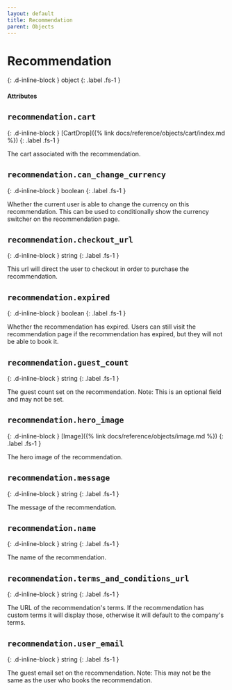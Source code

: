 ```yaml
---
layout: default
title: Recommendation
parent: Objects
---
```


# Recommendation
{: .d-inline-block }
object
{: .label .fs-1 }

#### Attributes

## `recommendation.cart`
{: .d-inline-block }
[CartDrop]({% link docs/reference/objects/cart/index.md %})
{: .label .fs-1 }

The cart associated with the recommendation.

## `recommendation.can_change_currency`
{: .d-inline-block }
boolean
{: .label .fs-1 }

Whether the current user is able to change the currency on this recommendation. This can be used to conditionally show the currency switcher on the recommendation page.

## `recommendation.checkout_url`
{: .d-inline-block }
string
{: .label .fs-1 }

This url will direct the user to checkout in order to purchase the recommendation.

## `recommendation.expired`
{: .d-inline-block }
boolean
{: .label .fs-1 }

Whether the recommendation has expired.
Users can still visit the recommendation page if the recommendation has expired, but they will not be able to book it.

## `recommendation.guest_count`
{: .d-inline-block }
string
{: .label .fs-1 }

The guest count set on the recommendation.
Note: This is an optional field and may not be set.

## `recommendation.hero_image`
{: .d-inline-block }
[Image]({% link docs/reference/objects/image.md %})
{: .label .fs-1 }

The hero image of the recommendation.

## `recommendation.message`
{: .d-inline-block }
string
{: .label .fs-1 }

The message of the recommendation.

## `recommendation.name`
{: .d-inline-block }
string
{: .label .fs-1 }

The name of the recommendation.

## `recommendation.terms_and_conditions_url`
{: .d-inline-block }
string
{: .label .fs-1 }

The URL of the recommendation's terms.
If the recommendation has custom terms it will display those, otherwise it will default to the company's terms.

## `recommendation.user_email`
{: .d-inline-block }
string
{: .label .fs-1 }

The guest email set on the recommendation.
Note: This may not be the same as the user who books the recommendation.
